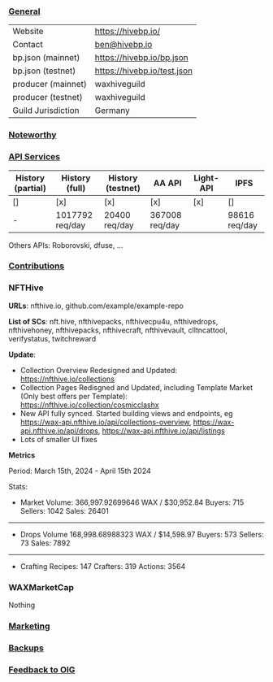 ### <ins>General</ins>

|  |  |
| --- | --- |
| Website | https://hivebp.io/ |
| Contact | ben@hivebp.io |
| bp.json (mainnet) | https://hivebp.io/bp.json |
| bp.json (testnet) | https://hivebp.io/test.json |
| producer (mainnet) | waxhiveguild |
| producer (testnet) | waxhiveguild |
| Guild Jurisdiction | Germany |

### <ins>Noteworthy</ins>


### <ins>API Services</ins>

| History (partial) | History (full) | History (testnet) | AA API | Light-API  | IPFS |
|--------|--------|--------|--------|--------|--------|
| [] | [x] | [x] | [x] | [x] | [] |  [x] |
| - | 1017792 req/day | 20400 req/day | 367008 req/day |  |  98616 req/day |

Others APIs: Roborovski, dfuse, ...

### <ins>Contributions</ins>


### NFTHive

**URLs**: nfthive.io, github.com/example/example-repo

**List of SCs**: nft.hive, nfthivepacks, nfthivecpu4u, nfthivedrops, nfthivehoney, nfthivepacks, nfthivecraft, nfthivevault, clltncattool, verifystatus, twitchreward  

**Update**: 
* Collection Overview Redesigned and Updated: https://nfthive.io/collections
* Collection Pages Redisgned and Updated, including Template Market (Only best offers per Template): https://nfthive.io/collection/cosmicclashx
* New API fully synced. Started building views and endpoints, eg https://wax-api.nfthive.io/api/collections-overview, https://wax-api.nfthive.io/api/drops, https://wax-api.nfthive.io/api/listings
* Lots of smaller UI fixes 

**Metrics**

Period: March 15th, 2024 - April 15th 2024

Stats:

* Market
Volume: 366,997.92699646 WAX / $30,952.84
Buyers: 715
Sellers: 1042
Sales: 26401

---
* Drops
Volume 168,998.68988323 WAX / $14,598.97
Buyers: 573
Sellers: 73
Sales: 7892

---
* Crafting
Recipes: 147
Crafters: 319
Actions: 3564

### WAXMarketCap

Nothing

### <ins>Marketing</ins>

### <ins>Backups </ins>

### <ins>Feedback to OIG</ins>


